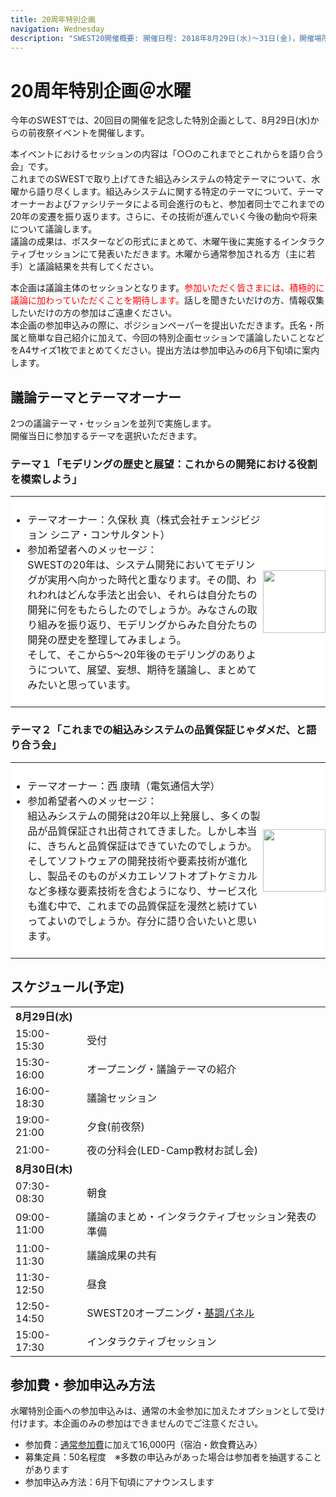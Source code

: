 ```yaml
---
title: 20周年特別企画
navigation: Wednesday
description: "SWEST20開催概要: 開催日程: 2018年8月29日(水)〜31日(金)，開催場所: 下呂温泉 水明館，メインテーマ:　future = SWEST(&you) + dream; 大学の研究者や学生、企業の技術者や管理者、その他、組込みシステムに関わる全ての人達が、徹底的に議論できる場を提供することを主な目的とした合宿型のワークショップです。"
---
```

# 20周年特別企画＠水曜

今年のSWESTでは、20回目の開催を記念した特別企画として、8月29日(水)からの前夜祭イベントを開催します。

本イベントにおけるセッションの内容は「○○のこれまでとこれからを語り合う会」です。  
これまでのSWESTで取り上げてきた組込みシステムの特定テーマについて、水曜から語り尽くします。組込みシステムに関する特定のテーマについて、テーマオーナーおよびファシリテータによる司会進行のもと、参加者同士でこれまでの20年の変遷を振り返ります。さらに、その技術が進んでいく今後の動向や将来について議論します。  
議論の成果は、ポスターなどの形式にまとめて、木曜午後に実施するインタラクティブセッションにて発表いただきます。木曜から通常参加される方（主に若手）と議論結果を共有してください。

本企画は議論主体のセッションとなります。<font color="red">参加いただく皆さまには、積極的に議論に加わっていただくことを期待します。</font>話しを聞きたいだけの方、情報収集したいだけの方の参加はご遠慮ください。  
本企画の参加申込みの際に、ポジションペーパーを提出いただきます。氏名・所属と簡単な自己紹介に加えて、今回の特別企画セッションで議論したいことなどをA4サイズ1枚でまとめてください。提出方法は参加申込みの6月下旬頃に案内します。




## 議論テーマとテーマオーナー

2つの議論テーマ・セッションを並列で実施します。  
開催当日に参加するテーマを選択いただきます。

### テーマ１「モデリングの歴史と展望：これからの開発における役割を模索しよう」

<TABLE width="100%" style="width:100%; background-color:#ffffff; text-align:center; border-style:none;">
<TR style="border-style:none;">
<TD width="80%" style="padding:8px 0 8px; border-style:none; text-align:left;">
<ul>
<li>テーマオーナー：久保秋 真（株式会社チェンジビジョン シニア・コンサルタント）
<li>参加希望者へのメッセージ：<br>
SWESTの20年は、システム開発においてモデリングが実用へ向かった時代と重なります。その間、われわれはどんな手法と出会い、それらは自分たちの開発に何をもたらしたのでしょうか。みなさんの取り組みを振り返り、モデリングからみた自分たちの開発の歴史を整理してみましょう。<br>
そして、そこから5〜20年後のモデリングのありようについて、展望、妄想、期待を議論し、まとめてみたいと思っています。
</ul>
</TD>
<TD width="20%" style="padding:8px 0 8px; border-style:none; text-align:center;">
<img src="../images/SWEST20/kuboaki.jpg" width="100">
</TD>
</TR>
</TABLE>


### テーマ２「これまでの組込みシステムの品質保証じゃダメだ、と語り合う会」

<TABLE width="100%" style="width:100%; background-color:#ffffff; text-align:center; border-style:none;">
<TR style="border-style:none;">
<TD width="80%" style="padding:8px 0 8px; border-style:none; text-align:left;">
<ul>
<li>テーマオーナー：西 康晴（電気通信大学）
<li>参加希望者へのメッセージ：<br>
組込みシステムの開発は20年以上発展し、多くの製品が品質保証され出荷されてきました。しかし本当に、きちんと品質保証はできていたのでしょうか。そしてソフトウェアの開発技術や要素技術が進化し、製品そのものがメカエレソフトオプトケミカルなど多様な要素技術を含むようになり、サービス化も進む中で、これまでの品質保証を漫然と続けていってよいのでしょうか。存分に語り合いたいと思います。
</ul>
</TD>
<TD width="20%" style="padding:8px 0 8px; border-style:none; text-align:center;">
<img src="../images/SWEST20/nishi.png" width="100">
</TD>
</TR>
</TABLE>


## スケジュール(予定)


|||
|:-----|:------|
| **8月29日(水)** |
| 15:00-15:30 | 受付 |
| 15:30-16:00 | オープニング・議論テーマの紹介 |
| 16:00-18:30 | 議論セッション |
| 19:00-21:00 | 夕食(前夜祭) |
| 21:00-      | 夜の分科会(LED-Camp教材お試し会) |
| **8月30日(木)** |
| 07:30-08:30 | 朝食 |
| 09:00-11:00 | 議論のまとめ・インタラクティブセッション発表の準備 |
| 11:00-11:30 | 議論成果の共有 |
| 11:30-12:50 | 昼食 |
| 12:50-14:50 | SWEST20オープニング・[基調パネル](../SWEST20/program/#panel) |
| 15:00-17:30 | インタラクティブセッション |

## 参加費・参加申込み方法

水曜特別企画への参加申込みは、通常の木金参加に加えたオプションとして受け付けます。本企画のみの参加はできませんのでご注意ください。

* 参加費：[通常参加費](../guide#fee)に加えて16,000円（宿泊・飲食費込み）
* 募集定員：50名程度　※多数の申込みがあった場合は参加者を抽選することがあります
* 参加申込み方法：6月下旬頃にアナウンスします

